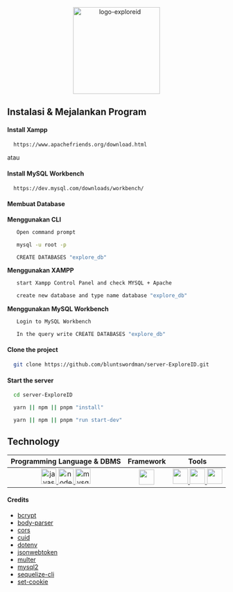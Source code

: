 <div align="center">
  <a href="https://github.com/bluntswordman/Explore-ID" target="blank" rel="noreferrer">
    <img src="https://drive.google.com/uc?id=15EnQDW-wcZWJm3f-qDz6tLbcD4HWwnwZ" alt="logo-exploreid" width="200px">
  </a>
</div>

## Instalasi & Mejalankan Program
#### Install Xampp
```bash
  https://www.apachefriends.org/download.html
```
atau
#### Install MySQL Workbench
```bash
  https://dev.mysql.com/downloads/workbench/
```
#### Membuat Database
  **Menggunakan CLI**
  ```bash
     Open command prompt
  ```
  ```bash
     mysql -u root -p
  ```
  ```bash
     CREATE DATABASES "explore_db"
  ```
  **Menggunakan XAMPP**
  ```bash
     start Xampp Control Panel and check MYSQL + Apache
  ```
  ```bash
     create new database and type name database "explore_db"
  ```
  **Menggunakan MySQL Workbench**
  ```bash
     Login to MySQL Workbench
  ```
  ```bash
     In the query write CREATE DATABASES "explore_db"
  ```
#### Clone the project
  ```bash
    git clone https://github.com/bluntswordman/server-ExploreID.git
  ```
#### Start the server
  ```bash
    cd server-ExploreID
  ```
  ```bash
    yarn || npm || pnpm "install"
  ```
  ```bash
    yarn || npm || pnpm "run start-dev"
  ```
## Technology
| Programming Language & DBMS | Framework | Tools | 
|------------|-------------|-------------|
| <div align="center"><a href="https://www.javascript.com/" target="_blank" rel="noreferrer"><img src="https://cdn.iconscout.com/icon/free/png-64/javascript-2752148-2284965.png" width="35" alt="javascript"> </a> <a href="https://nodejs.org/en/" target="_blank" rel="noreferrer"><img src="https://cdn.iconscout.com/icon/free/png-64/nodejs-2-226035.png" width="35" alt="nodejs"> </a> <a href="https://www.mysql.com/" target="_blank" rel="noreferrer"><img src="https://cdn.iconscout.com/icon/free/png-64/mysql-3521596-2945040.png" width="35" alt="mysql"></a></div>| <div align="center"><a href="https://expressjs.com/" target="_blank" rel="noreferrer"> <img src="https://cdn.iconscout.com/icon/free/png-64/express-8-1175029.png" width="35"></a></div> |   <div align="center"><a href="https://code.visualstudio.com/" target="_blank" rel="noreferrer"> <img src="https://cdn.iconscout.com/icon/free/png-64/visual-studio-code-1868941-1583105.png" width="35"></a><a href="https://yarnpkg.com/" target="_blank" rel="noreferrer"> <img src="https://cdn.iconscout.com/icon/free/png-64/yarn-34-1174974.png" width="35"> </a> </a><a href="https://dev.mysql.com/downloads/windows/installer/8.0.html" target="_blank" rel="noreferrer"> <img src="https://cdn.icon-icons.com/icons2/1381/PNG/512/mysqlworkbench_93532.png" width="35"> </a></div> |
#### Credits
+ <a href="https://github.com/kelektiv/node.bcrypt.js" target="_blank" rel="noreferrer">bcrypt</a>
+ <a href="https://github.com/expressjs/body-parser" target="_blank" rel="noreferrer">body-parser</a>
+ <a href="https://github.com/expressjs/cors" target="_blank" rel="noreferrer">cors</a>
+ <a href="https://github.com/ericelliott/cuid" target="_blank" rel="noreferrer">cuid</a>
+ <a href="https://github.com/motdotla/dotenv" target="_blank" rel="noreferrer">dotenv</a>
+ <a href="https://github.com/auth0/node-jsonwebtoken" target="_blank" rel="noreferrer">jsonwebtoken</a>
+ <a href="https://github.com/expressjs/multer" target="_blank" rel="noreferrer">multer</a>
+ <a href="https://github.com/sidorares/node-mysql2" target="_blank" rel="noreferrer">mysql2</a>
+ <a href="https://github.com/sequelize/cli" target="_blank" rel="noreferrer">sequelize-cli</a>
+ <a href="https://github.com/spikebrehm/set-cookie" target="_blank" rel="noreferrer">set-cookie</a>
